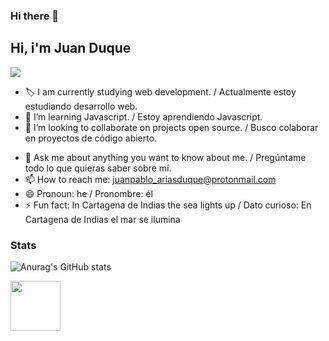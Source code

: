 ### Hi there 👋

## Hi, i'm Juan Duque 
    
 <img src="Banner.png">
 
- 🏷 I am currently studying web development. / Actualmente estoy estudiando desarrollo web.
- 🌱 I’m learning Javascript. / Estoy aprendiendo Javascript.                            
- 👯 I’m looking to collaborate on projects open source. / Busco colaborar en proyectos de código abierto.
<!-- - 🤔 I’m looking for help with ... -->
- 💬 Ask me about anything you want to know about me. / Pregúntame todo lo que quieras saber sobre mí.
- 📫 How to reach me: juanpablo_ariasduque@protonmail.com
- 😄 Pronoun: he /  Pronombre: él
- ⚡ Fun fact: In Cartagena de Indias the sea lights up /  Dato curioso: En Cartagena de Indias el mar se ilumina

### Stats

![Anurag's GitHub stats](https://github-readme-stats.vercel.app/api?username=Boudgnosis&show_icons=true&theme=radical)



<img src="https://reygif.com/media/4/pokemon-lugia-54430.gif" width="80px">
